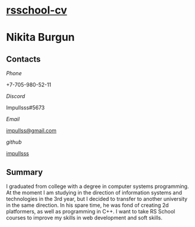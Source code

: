 <H1><a href="https://impullsss.github.io/rsschool-cv/#readme">rsschool-cv</a></H1>
<H1>Nikita Burgun</H1>
<h2>Contacts</h2>
<em>Phone</em><p>+7-705-980-52-11</p>
<em>Discord</em><p>Impullsss#5673</p>
<em>Email</em><p><a href="mailto:impullss@gmail.com">impullss@gmail.com</a></p>
<em>github</em><p><a href="https://github.com/impullsss">impullsss</a></p>
<h2>Summary</h2>
<p>I graduated from college with a degree in computer systems programming. At the moment I am studying in the direction of information systems and technologies in the 3rd year, but I decided to transfer to another university in the same direction. In his spare time, he was fond of creating 2d platformers, as well as programming in C++. I want to take RS School courses to improve my skills in web development and soft skills.</p>
